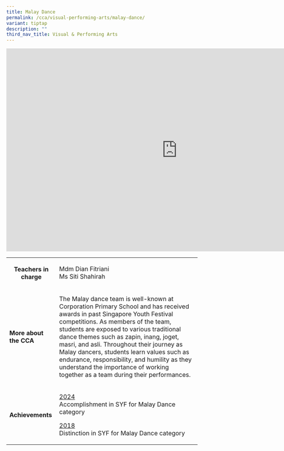 ```yaml
---
title: Malay Dance
permalink: /cca/visual-performing-arts/malay-dance/
variant: tiptap
description: ""
third_nav_title: Visual & Performing Arts
---
```

<div class="iframe-wrapper">
<iframe height="535" width="900" allowfullscreen="true" frameborder="0" src="https://docs.google.com/presentation/d/e/2PACX-1vS4Bs6T_xAOBdNjGDU8CXcQtxE6QwPyry1lTqcv-PzyHVJuq2Tn8ERmRgwCLvxTTvZGunWDZxXT-2PP/embed?start=true&amp;loop=true&amp;delayms=3000"></iframe>
</div>
<table style="minWidth: 50px">
<colgroup>
<col>
<col>
</colgroup>
<tbody>
<tr>
<th rowspan="1" colspan="1">
<p><strong>Teachers in charge</strong>
</p>
<p></p>
</th>
<td rowspan="1" colspan="1">
<p>Mdm Dian Fitriani
<br>Ms Siti Shahirah</p>
</td>
</tr>
<tr>
<td rowspan="1" colspan="1">
<p><strong>More about the CCA</strong>
</p>
</td>
<td rowspan="1" colspan="1">
<p>The Malay dance team is well-known at Corporation Primary School and has
received awards in past Singapore Youth Festival competitions. As members
of the team, students are exposed to various traditional dance themes such
as zapin, inang, joget, masri, and asli. Throughout their journey as Malay
dancers, students learn values such as endurance, responsibility, and humility
as they understand the importance of working together as a team during
their performances.</p>
</td>
</tr>
<tr>
<td rowspan="1" colspan="1">
<p><strong>Achievements</strong>
</p>
</td>
<td rowspan="1" colspan="1">
<p><u>2024</u>
<br>Accomplishment in SYF for Malay Dance category</p>
<p><u>2018</u>
<br>Distinction in SYF for Malay Dance category</p>
</td>
</tr>
</tbody>
</table>
<p></p>